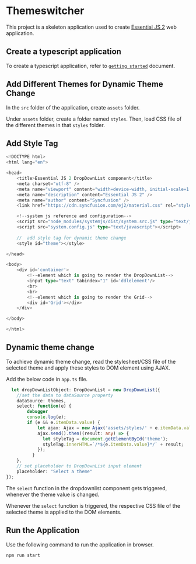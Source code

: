 # Themeswitcher

This project is a skeleton application used to create [Essential JS 2](https://www.syncfusion.com/products/essential-js2) web application.

## Create a typescript application

To create a typescript application, refer to [`getting started`](https://ej2.syncfusion.com/documentation/drop-down-list/getting-started/) document.

## Add Different Themes for Dynamic Theme Change

In the `src` folder of the application, create `assets` folder. 

Under `assets` folder, create a folder named `styles`. Then, load CSS file of the different themes in that `styles` folder. 

## Add Style Tag 

```typescript
<!DOCTYPE html>
<html lang="en">

<head>
    <title>Essential JS 2 DropDownList component</title>
    <meta charset="utf-8" />
    <meta name="viewport" content="width=device-width, initial-scale=1.0, user-scalable=no" />
    <meta name="description" content="Essential JS 2" />
    <meta name="author" content="Syncfusion" />
    <link href="https://cdn.syncfusion.com/ej2/material.css" rel="stylesheet">

    <!--system js reference and configuration-->
    <script src="node_modules/systemjs/dist/system.src.js" type="text/javascript"></script>
    <script src="system.config.js" type="text/javascript"></script>
     
    //  add style tag for dynamic theme change
    <style id="theme"></style>

</head>

<body>
    <div id='container'>
        <!--element which is going to render the DropDownList-->
        <input type="text" tabindex="1" id='ddlelement'/>
        <br>
        <br>
        <!--element which is going to render the Grid-->
        <div id='Grid'></div>   
    </div>

</body>

</html>

```

## Dynamic theme change 

To achieve dynamic theme change, read the stylesheet/CSS file of the selected theme and apply these styles to DOM element using AJAX.

Add the below code in `app.ts` file.

```typescript
  let dropDownListObject: DropDownList = new DropDownList({
    //set the data to dataSource property
    dataSource: themes,
    select: function(e) {
        debugger
        console.log(e);
        if (e && e.itemData.value) {
            let ajax: Ajax = new Ajax('assets/styles/' + e.itemData.value + '.css', 'GET', true);
            ajax.send().then((result: any) => {
              let styleTag = document.getElementById('theme');
              styleTag.innerHTML=`/*${e.itemData.value}*/` + result;
            });
          }
    },
    // set placeholder to DropDownList input element
    placeholder: "Select a theme"
});

```

The `select` function in the dropdownlist component gets triggered, whenever the theme value is changed.

Whenever the `select` function is triggered, the respective CSS file of the selected theme is applied to the DOM elements.

## Run the Application

Use the following command to run the application in browser.

```
npm run start
```
